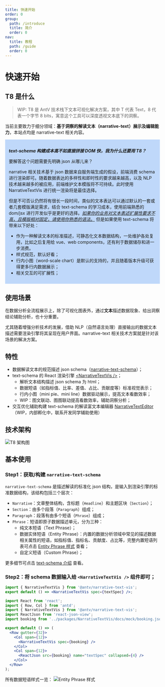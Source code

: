 ```yaml
---
title: 快速开始
order: 0
group:
  path: /introduce
  title: 简介
  order: 0
nav:
  title: 教程
  path: /guide
  order: 0
---
```


# 快速开始

## T8 是什么

> WIP: T8 是 AntV 技术栈下文本可视化解决方案，其中 T 代表 Text，8 代表一个字节 8 bits，寓意这个工具可以深度透视文本底下的洞察。

当前主要致力于细分领域：**基于洞察的解读文本（narrative-text）展示及编辑能力**，本站点均是 narrative-text 相关内容。

<div style="padding: 12px; background-color: rgba(129, 179, 248, 0.5);">

**_text-schema 构建成本高不如直接拼接 DOM 快，我为什么还要用 T8？_**

要解答这个问题需要先明确 json 从哪儿来？

narrative 相关技术基于 json 数据来自服务端生成的假设，前端消费 schema 进行渲染即可。随着数据表达的多样性和即时性的要求越来越高，以及 NLP 技术越来越多的被应用，前端维护文本模版将不可持续。此时使用 NarrativeTextVis 进行统一渲染将是最佳选择。

但是不可否认仍然将有很长一段时间，类似的文本表达可以通过默认的一套或者几套模版满足需求，结合 text-schema 的学习成本，使用前端熟悉的 dom/jsx 进行开发似乎是更好的选择。<u>_如果你的业务对文本表述扩展性要求不高，且模版相对固定，请使用你熟悉的语法。_</u> 但是如果使用 text-schema 将带来以下好处：

- 作为一种解读文本的标准描述，可静态化文本数据结构，一处维护各处复用，比如之后复用给 vue、web components，还有利于数据储存和进一步消费。
- 样式规范，默认好看；
- 行内小图（word-scale chart）是默认的支持的，并且随着版本升级可获得更多行内数据展示；
- 相关交互的可扩展性；

</div>

## 使用场景

在数据分析全流程展示上，除了可视化图表外，通过**文本**描述数据现象、给出洞察结论辅助分析，也十分重要。

尤其随着增强分析技术的发展，借助 NLP（自然语言处理）直接输出的数据文本描述需要渲染引擎将其呈现在用户界面。narrative-text 相关技术方案就是针对该场景的解决方案。

## 特性

- 数据解读文本的规范描述 json schema（[narrative-text-schema](../../schema/intro)）；
- text-schema 的 React 渲染引擎 [\<NarrativeTextVis \/\>](../../narrative/intro)；
  - 解析文本结构描述 json schema 为 html；
  - 数据短语（如指标值、比率、差值、占比、贡献度等）标准视觉表示；
  - 行内小图（mini pie、mini line）数据驱动展示，提高文本看数效率；
  - WIP：图文联动、图图联动提高看数效率，辅助洞察分析；
- 交互优化辅助构建 text-schema 的解读富文本编辑器 [NarrativeTextEditor](../../editor/intro)（WIP，内部孵化中，联系开发同学辅助使用）

## 技术架构

![T8 架构图](https://gw.alipayobjects.com/mdn/rms_e59602/afts/img/A*Of0KQoxGnHAAAAAAAAAAAAAAARQnAQ)

## 基本使用

### Step1：获取/构建 `narrative-text-schema`

`narrative-text-schema` 是描述解读的标准化 json 结构，是输入到渲染引擎的标准数据结构，该结构包括三个层次：

- `Narrative`：文章整体结构，含标题（`Headline`）和主题区块（`Section`）；
- `Section`：由多个段落（`Paragraph`）组成；
- `Paragraph`：段落有由多个短语（`Phrase`）组成；
- `Phrase`：短语即原子数据描述单元，分为三种：
  - 纯文本短语（Text Phrase）；
  - 数据实体短语（Entity Phrase）：内置的数据分析领域中常见的描述数据相关属性的短语，如指标值、指标名、贡献度、占比等，完整内置短语列表可点击 [Entity Phrase 样式](../../narrative/example/style#phrase) 查看；
  - 自定义短语（Custom Phrase）；

更多细节可点击 [text-schema 介绍](../../schema/intro) 查看。

### Step2：将 schema 数据输入给 `<NarrativeTextVis />` 组件即可；

```jsx | pure
import { NarrativeTextVis } from '@antv/narrative-text-vis';
export default () => <NarrativeTextVis spec={textSpec} />;
```

```jsx
import React from 'react';
import { Row, Col } from 'antd';
import { NarrativeTextVis } from '@antv/narrative-text-vis';
import ReactJson from 'react-json-view';
import booking from '../packages/NarrativeTextVis/docs/mock/booking.json';

export default () => (
  <Row gutter={32}>
    <Col span={12}>
      <NarrativeTextVis spec={booking} />
    </Col>
    <Col span={12}>
      <ReactJson src={booking} name="textSpec" collapsed={4} />
    </Col>
  </Row>
);
```

所有数据短语样式一览：
![Entity Phrase 样式](https://gw.alipayobjects.com/mdn/rms_e59602/afts/img/A*dWJAQZjoYnQAAAAAAAAAAAAAARQnAQ)
